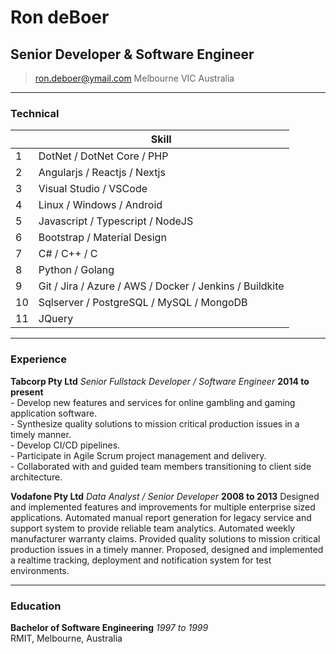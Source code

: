 # Ron deBoer
## Senior Developer & Software Engineer

> [ron.deboer@ymail.com](mailto:ron.deboer@ymail.com)
>      Melbourne VIC Australia

------

### Technical

|    | Skill                                                   |
|----|---------------------------------------------------------|
| 1  | DotNet / DotNet Core / PHP                              |
| 2  | Angularjs / Reactjs / Nextjs                            |
| 3  | Visual Studio / VSCode                                  |
| 4  | Linux / Windows / Android                               |
| 5  | Javascript / Typescript / NodeJS                        |
| 6  | Bootstrap / Material Design                                    |
| 7  | C# / C++ / C                                            |
| 8  | Python / Golang                                         |
| 9  | Git / Jira / Azure / AWS / Docker / Jenkins / Buildkite |
| 10 | Sqlserver / PostgreSQL / MySQL / MongoDB                |
| 11 | JQuery                                                  |

------

### Experience

**Tabcorp Pty Ltd** *Senior Fullstack Developer / Software Engineer* __2014 to present__ \
	- Develop new features and services for online gambling and gaming application software. \
	- Synthesize quality solutions to mission critical production issues in a timely manner. \
	- Develop CI/CD pipelines. \
	- Participate in Agile Scrum project management and delivery. \
	- Collaborated with and guided team members transitioning to client side architecture. 
	
**Vodafone Pty Ltd** *Data Analyst / Senior Developer* __2008 to 2013__
	Designed and implemented features and improvements for multiple enterprise sized applications.
	Automated manual report generation for legacy service and support system to provide reliable team analytics.
	Automated weekly manufacturer warranty claims.
	Provided quality solutions to mission critical production issues in a timely manner.
	Proposed, designed and implemented a realtime tracking, deployment and notification system for test environments.

------

### Education

**Bachelor of Software Engineering** *1997 to 1999* \
	RMIT, Melbourne, Australia
